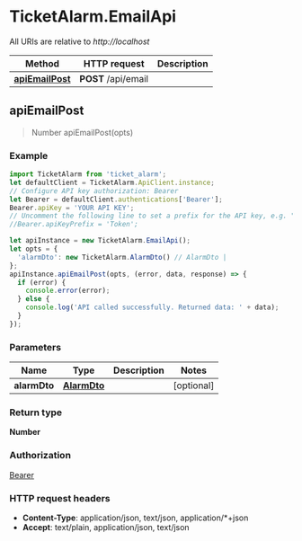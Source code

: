 # TicketAlarm.EmailApi

All URIs are relative to *http://localhost*

Method | HTTP request | Description
------------- | ------------- | -------------
[**apiEmailPost**](EmailApi.md#apiEmailPost) | **POST** /api/email | 



## apiEmailPost

> Number apiEmailPost(opts)



### Example

```javascript
import TicketAlarm from 'ticket_alarm';
let defaultClient = TicketAlarm.ApiClient.instance;
// Configure API key authorization: Bearer
let Bearer = defaultClient.authentications['Bearer'];
Bearer.apiKey = 'YOUR API KEY';
// Uncomment the following line to set a prefix for the API key, e.g. "Token" (defaults to null)
//Bearer.apiKeyPrefix = 'Token';

let apiInstance = new TicketAlarm.EmailApi();
let opts = {
  'alarmDto': new TicketAlarm.AlarmDto() // AlarmDto | 
};
apiInstance.apiEmailPost(opts, (error, data, response) => {
  if (error) {
    console.error(error);
  } else {
    console.log('API called successfully. Returned data: ' + data);
  }
});
```

### Parameters


Name | Type | Description  | Notes
------------- | ------------- | ------------- | -------------
 **alarmDto** | [**AlarmDto**](AlarmDto.md)|  | [optional] 

### Return type

**Number**

### Authorization

[Bearer](../README.md#Bearer)

### HTTP request headers

- **Content-Type**: application/json, text/json, application/*+json
- **Accept**: text/plain, application/json, text/json

